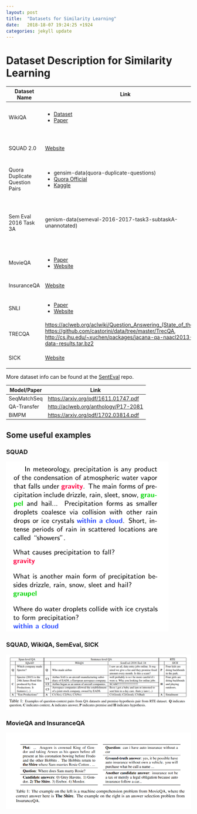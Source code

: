 ```yaml
---
layout: post
title:  "Datasets for Similarity Learning"
date:   2018-18-07 19:24:25 +1924
categories: jekyll update
---
```



# Dataset Description for Similarity Learning


Dataset Name | Link | Suggested Metrics | Some Papers that use the dataset | Brief Description
-- | -- | -- | -- | --
WikiQA | <ul><li>[Dataset](https://download.microsoft.com/download/E/5/F/E5FCFCEE-7005-4814-853D-DAA7C66507E0/WikiQACorpus.zip)</li><li>[Paper](https://aclweb.org/anthology/D15-1237)</li></ul> | <ul><li>MAP</li><li>MRR</li></ul> | <ul><li>SeqMatchSeq</li><li>BiMPM</li><li>QA-Transfer</li></ul> | Question-Candidate_Answer1_to_N-Relevance1_to_N
SQUAD 2.0 | [Website](https://rajpurkar.github.io/SQuAD-explorer/) | <ul><li>Exact Match</li><li>F1</li></ul> | QA-Transfer | Question-Context-Answer_Range_in_context
Quora Duplicate Question Pairs | <ul><li>gensim-data(quora-duplicate-questions)</li><li>[Quora Official](https://data.quora.com/First-Quora-Dataset-Release-Question-Pairs)</li><li>[Kaggle](https://www.kaggle.com/c/quora-question-pairs)</li></ul> | Accuracy, F1 | BiMPM(88%), | Q1-Q2-DuplicateProbablity
Sem Eval 2016 Task 3A | genism-data(semeval-2016-2017-task3-subtaskA-unannotated) | <ul><li>MAP</li><li>AvgRecall</li><li>MRR</li><li>P</li><li>R</li><li>F1</li><li>Acc</li> | QA-Transfer | Question-Comment-SimilarityProbablity
MovieQA | <ul><li>[Paper](http://movieqa.cs.toronto.edu/static/files/CVPR2016_MovieQA.pdf)</li><li>[Website](http://movieqa.cs.toronto.edu/home/)</li></ul> | Accuracy | QA-Transfer | Plot-Question-Candidate_Answers
InsuranceQA | [Website](https://github.com/shuzi/insuranceQA) | Accuracy | QA-Transfer | Question-Ground_Truth_Answer-Candidate_answer
SNLI | <ul><li>[Paper](https://nlp.stanford.edu/pubs/snli_paper.pdf)</li><li>[Website](https://nlp.stanford.edu/projects/snli/)</li></ul> | Accuracy | QA-Transfer | Text-Hypothesis-Judgement
TRECQA | https://aclweb.org/aclwiki/Question_Answering_(State_of_the_art), https://github.com/castorini/data/tree/master/TrecQA, http://cs.jhu.edu/~xuchen/packages/jacana-qa-naacl2013-data-results.tar.bz2 | <ul><li>MAP</li><li>MRR</li></ul> | BiMPM(MAP:0.802, MRR:0.875) | Question-Candidate_Answer1_to_N-relevance1_to_N
SICK | [Website](http://clic.cimec.unitn.it/composes/sick.html) | Accuracy | QA-Transfer | sent1-sent2-entailment_label-relatedness_score


More dataset info can be found at the [SentEval](https://github.com/facebookresearch/SentEval) repo.


Model/Paper | Link
----------- | ----
SeqMatchSeq | https://arxiv.org/pdf/1611.01747.pdf
QA-Transfer | http://aclweb.org/anthology/P17-2081
BiMPM | https://arxiv.org/pdf/1702.03814.pdf

## Some useful examples

### SQUAD
![SQUAD](https://raw.githubusercontent.com/aneesh-joshi/aneesh-joshi.github.io/master/_posts/images/squad.png)

### SQUAD, WikiQA, SemEval, SICK
![alt](https://raw.githubusercontent.com/aneesh-joshi/aneesh-joshi.github.io/master/_posts/images/dataset_description.png)

### MovieQA and InsuranceQA
![alt](https://raw.githubusercontent.com/aneesh-joshi/aneesh-joshi.github.io/master/_posts/images/MovieQA&InsuranceQA.png)

